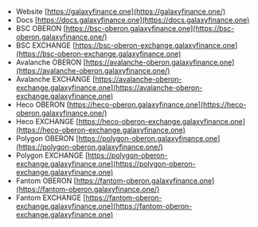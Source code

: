 * Website [https://galaxyfinance.one](https://galaxyfinance.one/)
* Docs [https://docs.galaxyfinance.one](https://docs.galaxyfinance.one)
* BSC OBERON [https://bsc-oberon.galaxyfinance.one](https://bsc-oberon.galaxyfinance.one/)
* BSC EXCHANGE [https://bsc-oberon-exchange.galaxyfinance.one](https://bsc-oberon-exchange.galaxyfinance.one)
* Avalanche OBERON [https://avalanche-oberon.galaxyfinance.one](https://avalanche-oberon.galaxyfinance.one/)
* Avalanche EXCHANGE [https://avalanche-oberon-exchange.galaxyfinance.one](https://avalanche-oberon-exchange.galaxyfinance.one)
* Heco OBERON [https://heco-oberon.galaxyfinance.one](https://heco-oberon.galaxyfinance.one/)
* Heco EXCHANGE [https://heco-oberon-exchange.galaxyfinance.one](https://heco-oberon-exchange.galaxyfinance.one)
* Polygon OBERON [https://polygon-oberon.galaxyfinance.one](https://polygon-oberon.galaxyfinance.one/)
* Polygon EXCHANGE [https://polygon-oberon-exchange.galaxyfinance.one](https://polygon-oberon-exchange.galaxyfinance.one)
* Fantom OBERON [https://fantom-oberon.galaxyfinance.one](https://fantom-oberon.galaxyfinance.one/)
* Fantom EXCHANGE [https://fantom-oberon-exchange.galaxyfinance.one](https://fantom-oberon-exchange.galaxyfinance.one)
